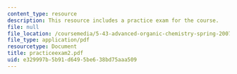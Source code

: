 ```yaml
---
content_type: resource
description: This resource includes a practice exam for the course.
file: null
file_location: /coursemedia/5-43-advanced-organic-chemistry-spring-2007/e329997b5b91d6495be638bd75aaa509_practiceexam2.pdf
file_type: application/pdf
resourcetype: Document
title: practiceexam2.pdf
uid: e329997b-5b91-d649-5be6-38bd75aaa509
---
```

